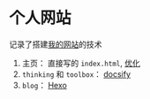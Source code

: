 # 个人网站

记录了搭建[我的网站](https://mrgodfrey.github.io/)的技术

1. 主页： 直接写的 `index.html`, [优化](/个人网站/HexoBlog.md)
2.  `thinking` 和 `toolbox`： [docsify](/个人网站/使用docsify建立个人知识库.md) 
3. `blog`： [Hexo](/个人网站/HexoBlog.md)
